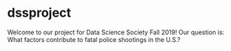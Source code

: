 # dssproject
Welcome to our project for Data Science Society Fall 2019!
Our question is: What factors contribute to fatal police shootings in the U.S.?
